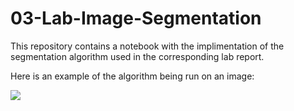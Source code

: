 # 03-Lab-Image-Segmentation

This repository contains a notebook with the implimentation of the segmentation algorithm used in the corresponding lab report.

Here is an example of the algorithm being run on an image:

![](/comparision.jpg)
